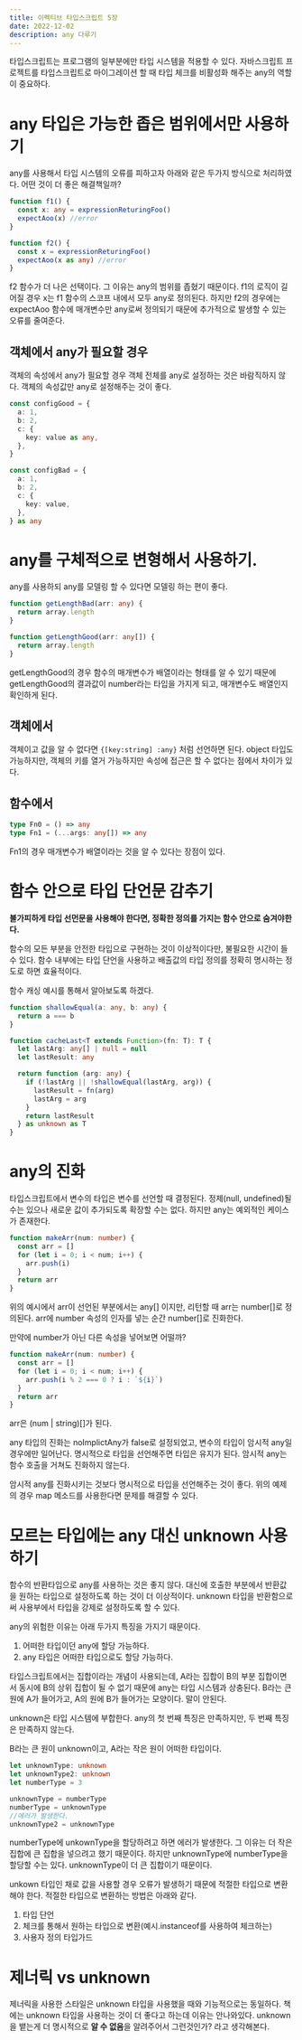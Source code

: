 ```yaml
---
title: 이펙티브 타입스크립트 5장
date: 2022-12-02
description: any 다루기
---
```


타입스크립트는 프로그램의 일부분에만 타입 시스템을 적용할 수 있다.
자바스크립트 프로젝트를 타입스크립트로 마이그레이션 할 때 타입 체크를 비활성화 해주는 any의 역할이 중요하다.

# any 타입은 가능한 좁은 범위에서만 사용하기

any를 사용해서 타입 시스템의 오류를 피하고자 아래와 같은 두가지 방식으로 처리하였다. 어떤 것이 더 좋은 해결책일까?

```ts
function f1() {
  const x: any = expressionReturingFoo()
  expectAoo(x) //error
}

function f2() {
  const x = expressionReturingFoo()
  expectAoo(x as any) //error
}
```

f2 함수가 더 나은 선택이다. 그 이유는 any의 범위를 좁혔기 때문이다. f1의 로직이 길어질 경우 x는 f1 함수의 스코프 내에서 모두 any로 정의된다. 하지만 f2의 경우에는 expectAoo 함수에 매개변수만 any로써 정의되기 때문에 추가적으로 발생할 수 있는 오류를 줄여준다.

## 객체에서 any가 필요할 경우

객체의 속성에서 any가 필요할 경우 객체 전체를 any로 설정하는 것은 바람직하지 않다. 객체의 속성값만 any로 설정해주는 것이 좋다.

```ts
const configGood = {
  a: 1,
  b: 2,
  c: {
    key: value as any,
  },
}

const configBad = {
  a: 1,
  b: 2,
  c: {
    key: value,
  },
} as any
```

# any를 구체적으로 변형해서 사용하기.

any를 사용하되 any를 모델링 할 수 있다면 모델링 하는 편이 좋다.

```ts
function getLengthBad(arr: any) {
  return array.length
}

function getLengthGood(arr: any[]) {
  return array.length
}
```

getLengthGood의 경우 함수의 매개변수가 배열이라는 형태를 알 수 있기 때문에 getLengthGood의 결과값이 number라는 타입을 가지게 되고, 매개변수도 배열인지 확인하게 된다.

## 객체에서

객체이고 값을 알 수 없다면 `{[key:string] :any}` 처럼 선언하면 된다.
object 타입도 가능하지만, 객체의 키를 열거 가능하지만 속성에 접근은 할 수 없다는 점에서 차이가 있다.

## 함수에서

```ts
type Fn0 = () => any
type Fn1 = (...args: any[]) => any
```

Fn1의 경우 매개변수가 배열이라는 것을 알 수 있다는 장점이 있다.

# 함수 안으로 타입 단언문 감추기

**불가피하게 타입 선먼문을 사용해야 한다면, 정확한 정의를 가지는 함수 안으로 숨겨야한다.**

함수의 모든 부분을 안전한 타입으로 구현하는 것이 이상적이다만, 불필요한 시간이 들 수 있다. 함수 내부에는 타입 단언을 사용하고 배출값의 타입 정의를 정확히 명시하는 정도로 하면 효율적이다.

함수 캐싱 예시를 통해서 알아보도록 하겠다.

```ts
function shallowEqual(a: any, b: any) {
  return a === b
}

function cacheLast<T extends Function>(fn: T): T {
  let lastArg: any[] | null = null
  let lastResult: any

  return function (arg: any) {
    if (!lastArg || !shallowEqual(lastArg, arg)) {
      lastResult = fn(arg)
      lastArg = arg
    }
    return lastResult
  } as unknown as T
}
```

# any의 진화

타입스크립트에서 변수의 타입은 변수를 선언할 때 결정된다. 정제(null, undefined)될 수는 있으나 새로운 값이 추가되도록 확장할 수는 없다. 하지만 any는 예외적인 케이스가 존재한다.

```ts
function makeArr(num: number) {
  const arr = []
  for (let i = 0; i < num; i++) {
    arr.push(i)
  }
  return arr
}
```

위의 예시에서 arr이 선언된 부분에서는 any[] 이지만, 리턴할 때 arr는 number[]로 정의된다.
arr에 number 속성의 인자를 넣는 순간 number[]로 진화한다.

만약에 number가 아닌 다른 속성을 넣어보면 어떨까?

```ts
function makeArr(num: number) {
  const arr = []
  for (let i = 0; i < num; i++) {
    arr.push(i % 2 === 0 ? i : `${i}`)
  }
  return arr
}
```

arr은 (num | string)[]가 된다.

any 타입의 진화는 noImplictAny가 false로 설정되었고, 변수의 타입이 암시적 any일 경우에만 일어난다. 명시적으로 타입을 선언해주면 타입은 유지가 된다. 암시적 any는 함수 호출을 거쳐도 진화하지 않는다.

암시적 any를 진화시키는 것보다 명시적으로 타입을 선언해주는 것이 좋다. 위의 예제의 경우 map 메소드를 사용한다면 문제를 해결할 수 있다.

# 모르는 타입에는 any 대신 unknown 사용하기

함수의 반환타입으로 any를 사용하는 것은 좋지 않다. 대신에 호출한 부분에서 반환값을 원하는 타입으로 설정하도록 하는 것이 더 이상적이다. unknown 타입을 반환함으로써 사용부에서 타입을 강제로 설정하도록 할 수 있다.

any의 위험한 이유는 아래 두가지 특징을 가지기 때문이다.

1. 어떠한 타입이던 any에 할당 가능하다.
2. any 타입은 어떠한 타입으로도 할당 가능하다.

타입스크립트에서는 집합이라는 개념이 사용되는데, A라는 집합이 B의 부분 집합이면서 동시에 B의 상위 집합이 될 수 없기 때문에 any는 타입 시스템과 상충된다.
B라는 큰 원에 A가 들어가고, A의 원에 B가 들어가는 모양이다. 말이 안된다.

unknown은 타입 시스템에 부합한다. any의 첫 번째 특징은 만족하지만, 두 번째 특징은 만족하지 않는다.

B라는 큰 원이 unknown이고, A라는 작은 원이 어떠한 타입이다.

```ts
let unknownType: unknown
let unknownType2: unknown
let numberType = 3

unknownType = numberType
numberType = unknownType
//에러가 발생한다.
unknownType2 = unknownType
```

numberType에 unkownType을 할당하려고 하면 에러가 발생한다. 그 이유는 더 작은 집합에 큰 집합을 넣으려고 했기 때문이다. 하지만 unknownType에 numberType을 할당할 수는 있다. unknownType이 더 큰 집합이기 때문이다.

unkown 타입인 채로 값을 사용할 경우 오류가 발생하기 때문에 적절한 타입으로 변환해야 한다.
적절한 타입으로 변환하는 방법은 아래와 같다.

1. 타입 단언
2. 체크를 통해서 원하는 타입으로 변환(예시.instanceof를 사용하여 체크하는)
3. 사용자 정의 타입가드

# 제너릭 vs unknown

제너릭을 사용한 스타일은 unknown 타입을 사용했을 때와 기능적으로는 동일하다.
책에는 unknown 타입을 사용하는 것이 더 좋다고 하는데 이유는 안나와있다.
unknown을 뱉는게 더 명시적으로 **알 수 없음**을 알려주어서 그런것인가? 라고 생각해본다.
